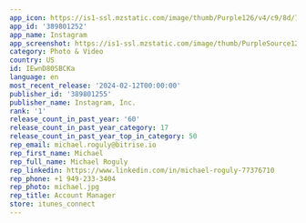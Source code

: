 ```yaml
---
app_icon: https://is1-ssl.mzstatic.com/image/thumb/Purple126/v4/c9/8d/75/c98d75af-82e3-183e-e01c-eaa677242ce5/Prod-0-0-1x_U007emarketing-0-7-0-85-220.png/1024x1024bb.png
app_id: '389801252'
app_name: Instagram
app_screenshot: https://is1-ssl.mzstatic.com/image/thumb/PurpleSource126/v4/a0/61/ac/a061acd3-7ed7-35a0-13ac-a32118d207f8/d3d261bd-e303-4e80-8f54-a9bc4f2cffb0_1_iOS_5.5.jpg/1242x2208bb.png
category: Photo & Video
country: US
id: IEwnD80SBCKa
language: en
most_recent_release: '2024-02-12T00:00:00'
publisher_id: '389801255'
publisher_name: Instagram, Inc.
rank: '1'
release_count_in_past_year: '60'
release_count_in_past_year_category: 17
release_count_in_past_year_top_in_category: 50
rep_email: michael.roguly@bitrise.io
rep_first_name: Michael
rep_full_name: Michael Roguly
rep_linkedin: https://www.linkedin.com/in/michael-roguly-77376710
rep_phone: +1 949-233-3404
rep_photo: michael.jpg
rep_title: Account Manager
store: itunes_connect
---
```

